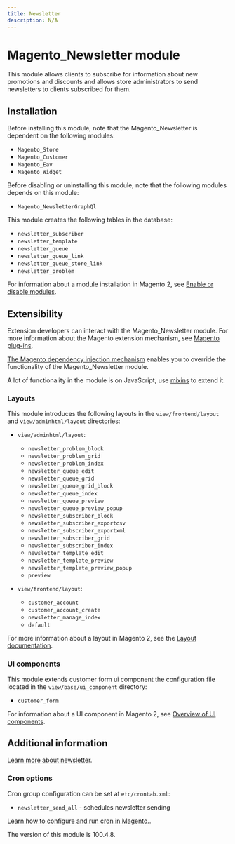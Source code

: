 ```yaml
---
title: Newsletter
description: N/A
---
```


# Magento_Newsletter module

This module allows clients to subscribe for information about new promotions and discounts and allows store administrators to send newsletters to clients subscribed for them.

## Installation

Before installing this module, note that the Magento_Newsletter is dependent on the following modules:

- `Magento_Store`
- `Magento_Customer`
- `Magento_Eav`
- `Magento_Widget`

Before disabling or uninstalling this module, note that the following modules depends on this module:

- `Magento_NewsletterGraphQl`

This module creates the following tables in the database:

- `newsletter_subscriber`
- `newsletter_template`
- `newsletter_queue`
- `newsletter_queue_link`
- `newsletter_queue_store_link`
- `newsletter_problem`

For information about a module installation in Magento 2, see [Enable or disable modules](https://experienceleague.adobe.com/en/docs/commerce-operations/installation-guide/tutorials/manage-modules).

## Extensibility

Extension developers can interact with the Magento_Newsletter module. For more information about the Magento extension mechanism, see [Magento plug-ins](https://developer.adobe.com/commerce/php/development/components/plugins/).

[The Magento dependency injection mechanism](https://developer.adobe.com/commerce/php/development/components/dependency-injection/) enables you to override the functionality of the Magento_Newsletter module.

A lot of functionality in the module is on JavaScript, use [mixins](https://developer.adobe.com/commerce/frontend-core/javascript/mixins/) to extend it.

### Layouts

This module introduces the following layouts in the `view/frontend/layout` and `view/adminhtml/layout` directories:

- `view/adminhtml/layout`:
    - `newsletter_problem_block`
    - `newsletter_problem_grid`
    - `newsletter_problem_index`
    - `newsletter_queue_edit`
    - `newsletter_queue_grid`
    - `newsletter_queue_grid_block`
    - `newsletter_queue_index`
    - `newsletter_queue_preview`
    - `newsletter_queue_preview_popup`
    - `newsletter_subscriber_block`
    - `newsletter_subscriber_exportcsv`
    - `newsletter_subscriber_exportxml`
    - `newsletter_subscriber_grid`
    - `newsletter_subscriber_index`
    - `newsletter_template_edit`
    - `newsletter_template_preview`
    - `newsletter_template_preview_popup`
    - `preview`

- `view/frontend/layout`:
    - `customer_account`
    - `customer_account_create`
    - `newsletter_manage_index`
    - `default`

For more information about a layout in Magento 2, see the [Layout documentation](https://developer.adobe.com/commerce/frontend-core/guide/layouts/).

### UI components

This module extends customer form ui component the configuration file located in the `view/base/ui_component` directory:

- `customer_form`

For information about a UI component in Magento 2, see [Overview of UI components](https://developer.adobe.com/commerce/frontend-core/ui-components/).

## Additional information

[Learn more about newsletter](https://experienceleague.adobe.com/en/docs/commerce-admin/marketing/communications/newsletters/newsletters).

### Cron options

Cron group configuration can be set at `etc/crontab.xml`:

- `newsletter_send_all` - schedules newsletter sending

[Learn how to configure and run cron in Magento.](https://experienceleague.adobe.com/en/docs/commerce-operations/configuration-guide/cli/configure-cron-jobs).

<InlineAlert slots="text" />
The version of this module is 100.4.8.
